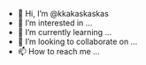 - 👋 Hi, I’m @kkakaskaskas
- 👀 I’m interested in ...
- 🌱 I’m currently learning ...
- 💞️ I’m looking to collaborate on ...
- 📫 How to reach me ...

<!---
kkakaskaskas/kkakaskaskas is a ✨ special ✨ repository because its `README.md` (this file) appears on your GitHub profile.
You can click the Preview link to take a look at your changes.
--->

